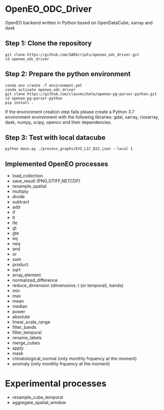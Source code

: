 # OpenEO_ODC_Driver
OpenEO backend written in Python based on OpenDataCube, xarray and dask

## Step 1: Clone the repository
```
git clone https://github.com/SARScripts/openeo_odc_driver.git
cd openeo_odc_driver
```
## Step 2: Prepare the python environment
```
conda env create -f environment.yml
conda activate openeo_odc_driver
git clone https://github.com/clausmichele/openeo-pg-parser-python.git
cd openeo-pg-parser-python
pip install .
```
If the environment creation step fails please create a Python 3.7 environment environment with the following libraries:
gdal, xarray, rioxarray, dask, numpy, scipy, opencv and their dependencies.
## Step 3: Test with local datacube
```
python main.py ./process_graphs/EVI_L1C_D22.json --local 1
```

## Implemented OpenEO processes

- load_collection
- save_result (PNG,GTIFF,NETCDF)
- resample_spatial
- multiply
- divide
- subtract
- add
- if
- lt
- lte
- gt
- gte
- eq
- neq
- and
- or
- sum
- product
- sqrt
- array_element
- normalized_difference
- reduce_dimension (dimensions: t (or temporal), bands)
- min
- max
- mean
- median
- power
- absolute
- linear_scale_range
- filter_bands
- filter_temporal
- rename_labels
- merge_cubes
- apply
- mask
- climatological_normal (only monthly frquency at the moment)
- anomaly (only monthly frquency at the moment)

# Experimental processes
- resample_cube_temporal
- aggregate_spatial_window




